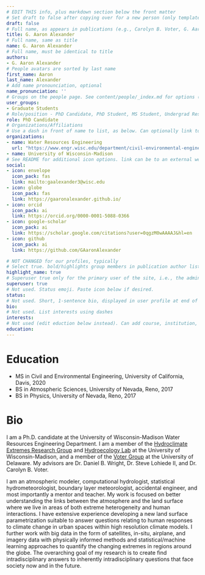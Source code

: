 ```yaml
---
# EDIT THIS info, plus markdown section below the front matter
# Set draft to false after copying over for a new person (only template/blank remains draft)
draft: false
# Full name, as appears in publications (e.g., Carolyn B. Voter, G. Aaron Alexander) 
title: G. Aaron Alexander
# Full name, same as title
name: G. Aaron Alexander
# Full name, must be identical to title
authors:
- G. Aaron Alexander
# People avatars are sorted by last name
first_name: Aaron
last_name: Alexander
# Add name pronounciation, optional
name_pronunciation: ''
# Groups on the people page. See content/people/_index.md for options (e.g., Principal Investigator, Graduate Students, Undergraduate Researchers, Alumni)
user_groups:
- Graduate Students
# Role/position - PhD Candidate, PhD Student, MS Student, Undergrad Researcher, etc. Not tied to other code on site, so can be descriptive.
role: PhD Candidate
# Organizations/Affiliations
# Use a dash in front of name to list, as below. Can optionally link to URL (use quotes), or leave as just unlinked name
organizations:
- name: Water Resources Engineering
  url: "https://www.engr.wisc.edu/department/civil-environmental-engineering/research-in-cee/water-resources-engineering-science/"
- name: University of Wisconsin-Madison
# See README for additional icon options. link can be to an external website or to a document on this site (i.e., under doc/name_of_file)
social:
- icon: envelope
  icon_pack: fas
  link: mailto:gaalexander3@wisc.edu
- icon: globe
  icon_pack: fas
  link: https://gaaronalexander.github.io/
- icon: orcid
  icon_pack: ai
  link: https://orcid.org/0000-0001-5088-0366
- icon: google-scholar
  icon_pack: ai
  link: https://scholar.google.com/citations?user=0qgzM0wAAAAJ&hl=en
- icon: github
  icon_pack: ai
  link: https://github.com/GAaronAlexander

# NOT CHANGED for our profiles, typically
# Select true. bold/highlights group members in publication author lists
highlight_name: true
# Superuser true only for the primary user of the site, i.e., the admin. But I think ok to make all group members a superuser.
superuser: true
# Not used. Status emoji. Paste icon below if desired.
status:
# Not used. Short, 1-sentence bio, displayed in user profile at end of posts
bio:
# Not used. List interests using dashes
interests:
# Not used (edit eduction below instead). Can add course, institution, year
education:
---
```

# Education
- MS in Civil and Environmental Engineering, University of California, Davis, 2020
- BS in Atmospheric Sciences, University of Nevada, Reno, 2017
- BS in Physics, University of Nevada, Reno, 2017

# Bio
I am a Ph.D. candidate at the University of Wisconsin-Madison Water Resources Engineering Department. I am a member of the [Hydroclimate Extremes Research Group](https://her.cee.wisc.edu/) and [Hydroecology Lab](https://hydroecology.cee.wisc.edu/) at the University of Wisconsin-Madison, and a member of the [Voter Group](https://carolynbvoter.com/) at the University of Delaware. My advisors are Dr. Daniel B. Wright, Dr. Steve Lohiede II, and Dr. Carolyn B. Voter.

I am an atmospheric modeler, computational hydrologist, statistical hydrometeorologist, boundary layer meteorologist, accidental engineer, and most importantly a mentor and teacher. My work is focused on better understanding the links between the atmosphere and the land surface where we live in areas of both extreme heterogeneity and human interactions. I have extensive experience developing a new land surface parametrization suitable to answer questions relating to human responses to climate change in urban spaces within high resolution climate models. I further work with big data in the form of satellites, in-situ, airplane, and imagery data with physically informed methods and statistical/machine learning approaches to quantify the changing extremes in regions around the globe. The overarching goal of my research is to create find intradisciplinary answers to inherently intradisciplinary questions that face society now and in the future.